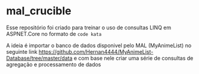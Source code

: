 # mal_crucible
Esse repositório foi criado para treinar o uso de consultas LINQ em ASPNET.Core no formato de `code kata`

A ideia é importar o banco de dados disponivel pelo MAL (MyAnimeList) no seguinte link https://github.com/Hernan4444/MyAnimeList-Database/tree/master/data e com base nele criar uma série de consultas de agregação e processamento de dados
